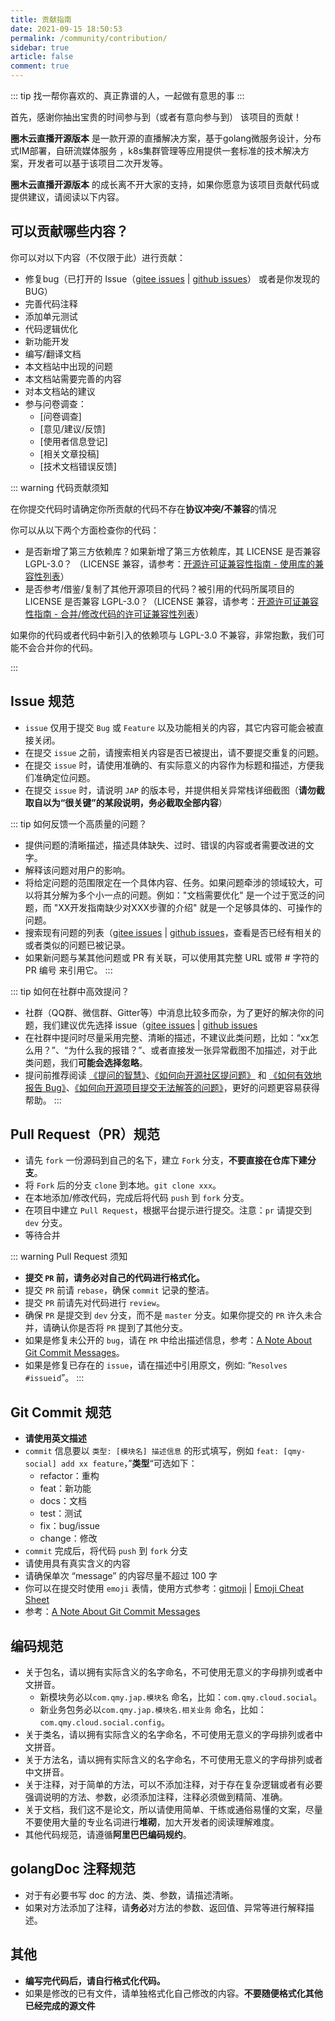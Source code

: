 ```yaml
---
title: 贡献指南
date: 2021-09-15 18:50:53
permalink: /community/contribution/
sidebar: true
article: false
comment: true
---
```


::: tip
找一帮你喜欢的、真正靠谱的人，一起做有意思的事
:::

首先，感谢你抽出宝贵的时间参与到（或者有意向参与到） 该项目的贡献！

**圈木云直播开源版本** 是一款开源的直播解决方案，基于golang微服务设计，分布式IM部署，自研流媒体服务 ，k8s集群管理等应用提供一套标准的技术解决方案，开发者可以基于该项目二次开发等。

**圈木云直播开源版本** 的成长离不开大家的支持，如果你愿意为该项目贡献代码或提供建议，请阅读以下内容。

## 可以贡献哪些内容？

你可以对以下内容（不仅限于此）进行贡献：

- 修复bug（已打开的 Issue（[gitee issues](https://github.com/qmcloud/momo/issues) | [github issues](https://github.com/qmcloud/momo/issues)） 或者是你发现的 BUG）
- 完善代码注释
- 添加单元测试
- 代码逻辑优化
- 新功能开发
- 编写/翻译文档
- 本文档站中出现的问题
- 本文档站需要完善的内容
- 对本文档站的建议
- 参与问卷调查：
  - [问卷调查]
  - [意见/建议/反馈]
  - [使用者信息登记]
  - [相关文章投稿]
  - [技术文档错误反馈]

::: warning 代码贡献须知

在你提交代码时请确定你所贡献的代码不存在**协议冲突/不兼容**的情况

你可以从以下两个方面检查你的代码：
- 是否新增了第三方依赖库？如果新增了第三方依赖库，其 LICENSE 是否兼容 LGPL-3.0？ （LICENSE 兼容，请参考：[开源许可证兼容性指南 - 使用库的兼容性列表](https://shimo.im/docs/uL4VQaYGL2sadQOV#anchor-74ae)）
- 是否参考/借鉴/复制了其他开源项目的代码？被引用的代码所属项目的 LICENSE 是否兼容 LGPL-3.0？（LICENSE 兼容，请参考：[开源许可证兼容性指南 - 合并/修改代码的许可证兼容性列表](https://shimo.im/docs/uL4VQaYGL2sadQOV#anchor-39f8)）

如果你的代码或者代码中新引入的依赖项与 LGPL-3.0 不兼容，非常抱歉，我们可能不会合并你的代码。

:::

## Issue 规范

- `issue` 仅用于提交 `Bug` 或 `Feature` 以及功能相关的内容，其它内容可能会被直接关闭。
- 在提交 `issue` 之前，请搜索相关内容是否已被提出，请不要提交重复的问题。
- 在提交 `issue` 时，请使用准确的、有实际意义的内容作为标题和描述，方便我们准确定位问题。
- 在提交 `issue` 时，请说明 `JAP` 的版本号，并提供相关异常栈详细截图（**请勿截取自以为“很关键”的某段说明，务必截取全部内容**）

::: tip 如何反馈一个高质量的问题？
- 提供问题的清晰描述，描述具体缺失、过时、错误的内容或者需要改进的文字。
- 解释该问题对用户的影响。
- 将给定问题的范围限定在一个具体内容、任务。如果问题牵涉的领域较大，可以将其分解为多个小一点的问题。例如："文档需要优化" 是一个过于宽泛的问题，而 "XX开发指南缺少对XXX步骤的介绍" 就是一个足够具体的、可操作的问题。
- 搜索现有问题的列表（[gitee issues](https://github.com/qmcloud/momo/issues) | [github issues](https://github.com/qmcloud/momo/issues)，查看是否已经有相关的或者类似的问题已被记录。
- 如果新问题与某其他问题或 PR 有关联，可以使用其完整 URL 或带 # 字符的 PR 编号 来引用它。
:::

::: tip 如何在社群中高效提问？
- 社群（QQ群、微信群、Gitter等）中消息比较多而杂，为了更好的解决你的问题，我们建议优先选择 issue（[gitee issues](https://github.com/qmcloud/momo/issues) | [github issues](https://github.com/qmcloud/momo/issues)
- 在社群中提问时尽量采用完整、清晰的描述，不建议此类问题，比如：“xx怎么用？”、“为什么我的报错？”、或者直接发一张异常截图不加描述，对于此类问题，我们**可能会选择忽略**。
- 提问前推荐阅读 [《提问的智慧》](https://github.com/ryanhanwu/How-To-Ask-Questions-The-Smart-Way)、[《如何向开源社区提问题》](https://github.com/seajs/seajs/issues/545) 和 [《如何有效地报告 Bug》](http://www.chiark.greenend.org.uk/~sgtatham/bugs-cn.html)、[《如何向开源项目提交无法解答的问题》](https://zhuanlan.zhihu.com/p/25795393)，更好的问题更容易获得帮助。
:::

## Pull Request（PR）规范

- 请先 `fork` 一份源码到自己的名下，建立 `Fork` 分支，**不要直接在仓库下建分支**。    
- 将 `Fork` 后的分支 `clone` 到本地。`git clone xxx`。
- 在本地添加/修改代码，完成后将代码 `push` 到 `fork` 分支。
- 在项目中建立 `Pull Request`，根据平台提示进行提交。注意：`pr` 请提交到 `dev` 分支。
- 等待合并

::: warning Pull Request 须知
- **提交 `PR` 前，请务必对自己的代码进行格式化。**
- 提交 `PR` 前请 `rebase`，确保 `commit` 记录的整洁。
- 提交 `PR` 前请先对代码进行 `review`。
- 确保 `PR` 是提交到 `dev` 分支，而不是 `master` 分支。如果你提交的 `PR` 许久未合并，请确认你是否将 `PR` 提到了其他分支。
- 如果是修复未公开的 `bug`，请在 `PR` 中给出描述信息，参考：[A Note About Git Commit Messages](https://tbaggery.com/2008/04/19/a-note-about-git-commit-messages.html)。
- 如果是修复已存在的 `issue`，请在描述中引用原文，例如: “`Resolves #issueid`”。
:::


## Git Commit 规范

- **请使用英文描述**
- `commit` 信息要以 `类型: [模块名] 描述信息` 的形式填写，例如 `feat: [qmy-social] add xx feature`，”**类型**“可选如下：
  - refactor：重构
  - feat：新功能
  - docs：文档
  - test：测试
  - fix：bug/issue
  - change：修改
- `commit` 完成后，将代码 `push` 到 `fork` 分支
- 请使用具有真实含义的内容
- 请确保单次 “message” 的内容尽量不超过 100 字
- 你可以在提交时使用 `emoji` 表情，使用方式参考：[gitmoji](https://github.com/carloscuesta/gitmoji) | [Emoji Cheat Sheet](https://www.webfx.com/tools/emoji-cheat-sheet/)
- 参考：[A Note About Git Commit Messages](https://tbaggery.com/2008/04/19/a-note-about-git-commit-messages.html)

## 编码规范

- 关于包名，请以拥有实际含义的名字命名，不可使用无意义的字母排列或者中文拼音。
    - 新模块务必以`com.qmy.jap.模块名` 命名，比如：`com.qmy.cloud.social`。
    - 新业务包务必以`com.qmy.jap.模块名.相关业务` 命名，比如：`com.qmy.cloud.social.config`。
- 关于类名，请以拥有实际含义的名字命名，不可使用无意义的字母排列或者中文拼音。
- 关于方法名，请以拥有实际含义的名字命名，不可使用无意义的字母排列或者中文拼音。
- 关于注释，对于简单的方法，可以不添加注释，对于存在复杂逻辑或者有必要强调说明的方法、参数，必须添加注释，注释必须做到精简、准确。
- 关于文档，我们这不是论文，所以请使用简单、干练或通俗易懂的文案，尽量不要使用大量的专业名词进行**堆砌**，加大开发者的阅读理解难度。
- 其他代码规范，请遵循**阿里巴巴编码规约**。

## golangDoc 注释规范

- 对于有必要书写 doc 的方法、类、参数，请描述清晰。
- 如果对方法添加了注释，请**务必**对方法的参数、返回值、异常等进行解释描述。

## 其他

- **编写完代码后，请自行格式化代码。**
- 如果是修改的已有文件，请单独格式化自己修改的内容。**不要随便格式化其他已经完成的源文件**
